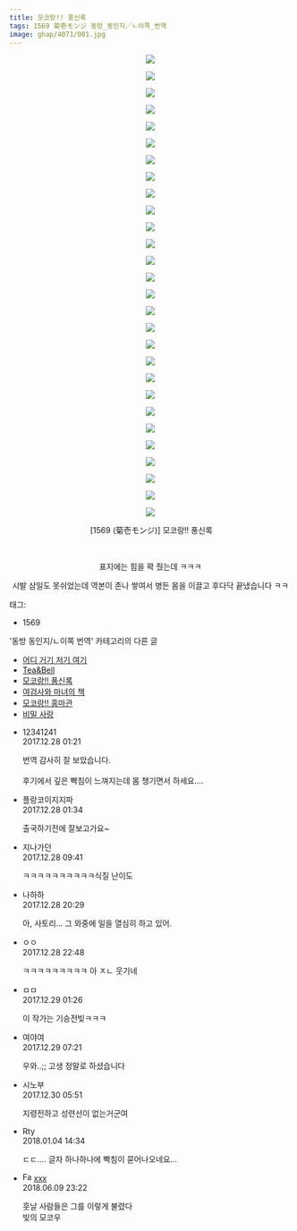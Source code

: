 ```yaml
---
title: 모코랑!! 풍신록
tags: 1569 菊壱モンジ 동방_동인지／ㄴ이쪽_번역
image: ghap/4071/001.jpg
---
```

<div class="article">
<p style="text-align: center; clear: none; float: none;"><img src="{{ site.nasurl }}/ghap/4071/001.jpg"/></p>
<p style="text-align: center; clear: none; float: none;"><img src="{{ site.nasurl }}/ghap/4071/002.jpg"/></p>
<p style="text-align: center; clear: none; float: none;"><img src="{{ site.nasurl }}/ghap/4071/003.jpg"/></p>
<p style="text-align: center; clear: none; float: none;"><img src="{{ site.nasurl }}/ghap/4071/004.jpg"/></p>
<p style="text-align: center; clear: none; float: none;"><img src="{{ site.nasurl }}/ghap/4071/005.jpg"/></p>
<p style="text-align: center; clear: none; float: none;"><img src="{{ site.nasurl }}/ghap/4071/006.jpg"/></p>
<p style="text-align: center; clear: none; float: none;"><img src="{{ site.nasurl }}/ghap/4071/007.jpg"/></p>
<p style="text-align: center; clear: none; float: none;"><img src="{{ site.nasurl }}/ghap/4071/008.jpg"/></p>
<p style="text-align: center; clear: none; float: none;"><img src="{{ site.nasurl }}/ghap/4071/009.jpg"/></p>
<p style="text-align: center; clear: none; float: none;"><img src="{{ site.nasurl }}/ghap/4071/010.jpg"/></p>
<p style="text-align: center; clear: none; float: none;"><img src="{{ site.nasurl }}/ghap/4071/011.jpg"/></p>
<p style="text-align: center; clear: none; float: none;"><img src="{{ site.nasurl }}/ghap/4071/012.jpg"/></p>
<p style="text-align: center; clear: none; float: none;"><img src="{{ site.nasurl }}/ghap/4071/013.jpg"/></p>
<p style="text-align: center; clear: none; float: none;"><img src="{{ site.nasurl }}/ghap/4071/014.jpg"/></p>
<p style="text-align: center; clear: none; float: none;"><img src="{{ site.nasurl }}/ghap/4071/015.jpg"/></p>
<p style="text-align: center; clear: none; float: none;"><img src="{{ site.nasurl }}/ghap/4071/016.jpg"/></p>
<p style="text-align: center; clear: none; float: none;"><img src="{{ site.nasurl }}/ghap/4071/017.jpg"/></p>
<p style="text-align: center; clear: none; float: none;"><img src="{{ site.nasurl }}/ghap/4071/018.jpg"/></p>
<p style="text-align: center; clear: none; float: none;"><img src="{{ site.nasurl }}/ghap/4071/019.jpg"/></p>
<p style="text-align: center; clear: none; float: none;"><img src="{{ site.nasurl }}/ghap/4071/020.jpg"/></p>
<p style="text-align: center; clear: none; float: none;"><img src="{{ site.nasurl }}/ghap/4071/021.jpg"/></p>
<p style="text-align: center; clear: none; float: none;"><img src="{{ site.nasurl }}/ghap/4071/022.jpg"/></p>
<p style="text-align: center; clear: none; float: none;"><img src="{{ site.nasurl }}/ghap/4071/023.jpg"/></p>
<p style="text-align: center; clear: none; float: none;"><img src="{{ site.nasurl }}/ghap/4071/024.jpg"/></p>
<p style="text-align: center; clear: none; float: none;"><img src="{{ site.nasurl }}/ghap/4071/025.jpg"/></p>
<p style="text-align: center; clear: none; float: none;"><img src="{{ site.nasurl }}/ghap/4071/026.jpg"/></p>
<p style="text-align: center; clear: none; float: none;"><img src="{{ site.nasurl }}/ghap/4071/027.jpg"/></p>
<p style="text-align: center; clear: none; float: none;"><img src="{{ site.nasurl }}/ghap/4071/028.jpg"/></p>
<p style="text-align: center; clear: none; float: none;"> [1569 (菊壱モンジ)] 모코랑!! 풍신록</p>
<p style="text-align: center; clear: none; float: none;"><br/></p>
<p style="text-align: center; clear: none; float: none;">표지에는 힘을 꽉 줬는데 ㅋㅋㅋ</p>
<p style="text-align: center; clear: none; float: none;">시발 삼일도 못쉬었는데 역본이 존나 쌓여서 병든 몸을 이끌고 후다닥 끝냈습니다 ㅋㅋ</p>
</div><div class="tagTrail">
<p>태그: </p>
<ul>
<li>1569</li>
</ul>
</div><div class="another">
<p>'동방 동인지/ㄴ이쪽 번역' 카테고리의 다른 글</p>
<ul>
<li><a href="/2017-12-31-ghap_4076">어디 거기 저기 여기</a></li>
<li><a href="/2017-12-29-ghap_4073">Tea&amp;Bell</a></li>
<li><a href="/2017-12-28-ghap_4071">모코랑!! 풍신록</a></li>
<li><a href="/2017-12-24-ghap_4070">여검사와 마녀의 책</a></li>
<li><a href="/2017-12-23-ghap_4060">모코랑!! 홍마관</a></li>
<li><a href="/2017-12-23-ghap_4059">비밀 사랑</a></li>
</ul>
</div><div class="cb_module cb_fluid">
<div class="cb_wrt cb_profile">
<div class="comment">
<ul>
<li class="cb_thumb_off" id="comment15161323">
<div class="cb_comment_area">
<div class="cb_info_area">
<div class="cb_section">
<span class="cb_nick_name">12341241</span>
</div>
<div class="cb_section">
<span class="cb_date">2017.12.28 01:21 </span>
</div>
</div>
<div class="cb_dsc_comment">
<p class="cb_dsc">
											번역 감사히 잘 보았습니다.<br/>
<br/>
후기에서 깊은 빡침이 느껴지는데 몸 챙기면서 하세요....
										</p>
</div>
</div></li>
<li class="cb_thumb_off" id="comment15161334">
<div class="cb_comment_area">
<div class="cb_info_area">
<div class="cb_section">
<span class="cb_nick_name">플랑코이지지파</span>
</div>
<div class="cb_section">
<span class="cb_date">2017.12.28 01:34 </span>
</div>
</div>
<div class="cb_dsc_comment">
<p class="cb_dsc">
											출국하기전에 잘보고가요~
										</p>
</div>
</div></li>
<li class="cb_thumb_off" id="comment15161505">
<div class="cb_comment_area">
<div class="cb_info_area">
<div class="cb_section">
<span class="cb_nick_name">지나가던</span>
</div>
<div class="cb_section">
<span class="cb_date">2017.12.28 09:41 </span>
</div>
</div>
<div class="cb_dsc_comment">
<p class="cb_dsc">
											ㅋㅋㅋㅋㅋㅋㅋㅋㅋㅋ식질 난이도
										</p>
</div>
</div></li>
<li class="cb_thumb_off" id="comment15161851">
<div class="cb_comment_area">
<div class="cb_info_area">
<div class="cb_section">
<span class="cb_nick_name">나하하</span>
</div>
<div class="cb_section">
<span class="cb_date">2017.12.28 20:29 </span>
</div>
</div>
<div class="cb_dsc_comment">
<p class="cb_dsc">
											아, 사토리… 그 와중에 일을 열심히 하고 있어.
										</p>
</div>
</div></li>
<li class="cb_thumb_off" id="comment15161918">
<div class="cb_comment_area">
<div class="cb_info_area">
<div class="cb_section">
<span class="cb_nick_name">ㅇㅇ</span>
</div>
<div class="cb_section">
<span class="cb_date">2017.12.28 22:48 </span>
</div>
</div>
<div class="cb_dsc_comment">
<p class="cb_dsc">
											ㅋㅋㅋㅋㅋㅋㅋㅋㅋ 아 ㅈㄴ 웃기네 
										</p>
</div>
</div></li>
<li class="cb_thumb_off" id="comment15162049">
<div class="cb_comment_area">
<div class="cb_info_area">
<div class="cb_section">
<span class="cb_nick_name">ㅁㅁ</span>
</div>
<div class="cb_section">
<span class="cb_date">2017.12.29 01:26 </span>
</div>
</div>
<div class="cb_dsc_comment">
<p class="cb_dsc">
											이 작가는 기승전빚ㅋㅋㅋ
										</p>
</div>
</div></li>
<li class="cb_thumb_off" id="comment15162163">
<div class="cb_comment_area">
<div class="cb_info_area">
<div class="cb_section">
<span class="cb_nick_name">여야여</span>
</div>
<div class="cb_section">
<span class="cb_date">2017.12.29 07:21 </span>
</div>
</div>
<div class="cb_dsc_comment">
<p class="cb_dsc">
											우와..;; 고생 정말로 하셨습니다
										</p>
</div>
</div></li>
<li class="cb_thumb_off" id="comment15162796">
<div class="cb_comment_area">
<div class="cb_info_area">
<div class="cb_section">
<span class="cb_nick_name">시노부</span>
</div>
<div class="cb_section">
<span class="cb_date">2017.12.30 05:51 </span>
</div>
</div>
<div class="cb_dsc_comment">
<p class="cb_dsc">
											지령전하고 성련선이 없는거군여
										</p>
</div>
</div></li>
<li class="cb_thumb_off" id="comment15166322">
<div class="cb_comment_area">
<div class="cb_info_area">
<div class="cb_section">
<span class="cb_nick_name">Rty</span>
</div>
<div class="cb_section">
<span class="cb_date">2018.01.04 14:34 </span>
</div>
</div>
<div class="cb_dsc_comment">
<p class="cb_dsc">
											ㄷㄷ.... 글자 하나하나에 빡침이 묻어나오네요...
										</p>
</div>
</div></li>
<li class="cb_thumb_off" id="comment15268603">
<div class="cb_comment_area">
<div class="cb_info_area">
<div class="cb_section">
<span class="cb_nick_name"><img alt="Favicon of http://qksxodid12@naver.com" height="16" onerror="this.onerror=null;this.parentNode.removeChild(this)" src="http://naver.com/favicon.ico" width="16"/> <a href="http://qksxodid12@naver.com" onclick="return openLinkInNewWindow(this)">xxx</a></span>
</div>
<div class="cb_section">
<span class="cb_date">2018.06.09 23:22 </span>
</div>
</div>
<div class="cb_dsc_comment">
<p class="cb_dsc">
											훗날 사람들은 그를 이렇게 불렸다<br/>
빚의 모코우
										</p>
</div>
</div></li>
</ul>
</div>
</div><!-- commentList close -->
</div>